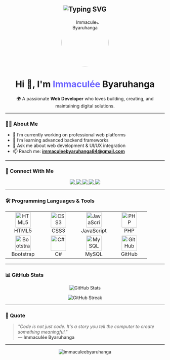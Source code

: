 <!-- Bannière animée -->
<h2 align="center">
  <img src="https://readme-typing-svg.herokuapp.com?font=Fira+Code&size=24&duration=4000&pause=1000&center=true&width=435&lines=Hi+%F0%9F%91%8B%2C+I'm+Immacul%C3%A9e+Byaruhanga;Web+developer+%26+digital+creator;Welcome+to+my+GitHub+profile!" alt="Typing SVG" />
</h2>

<!-- Photo de profil centrée -->
<p align="center">
  <img src="https://i.imgur.com/your-photo.jpg" width="150" style="border-radius: 50%;" alt="Immaculée Byaruhanga" />
</p>

<h1 align="center">Hi 👋, I'm <span style="color:#6c63ff;">Immaculée</span> <b>Byaruhanga</b></h1>
<p align="center">🌍 A passionate <b>Web Developer</b> who loves building, creating, and maintaining digital solutions.</p>

---

### 👩‍💻 About Me

- 🔭 I’m currently working on professional web platforms  
- 🌱 I’m learning advanced backend frameworks  
- 💬 Ask me about web development & UI/UX integration  
- 📫 Reach me: **immaculeebyaruhanga84@gmail.com**  

---

### 📱 Connect With Me

<p align="center">
  <a href="https://fb.com/immaculee.byaruhanga" target="_blank">
    <img src="https://img.shields.io/badge/Facebook-%231877F2.svg?&style=for-the-badge&logo=facebook&logoColor=white" />
  </a>
  <a href="https://www.youtube.com/@immaculeebyaruhanga" target="_blank">
    <img src="https://img.shields.io/badge/Youtube-%23FF0000.svg?&style=for-the-badge&logo=youtube&logoColor=white" />
  </a>
  <a href="https://www.instagram.com/immaculee.byaruhanga" target="_blank">
    <img src="https://img.shields.io/badge/Instagram-%23E4405F.svg?&style=for-the-badge&logo=instagram&logoColor=white" />
  </a>
  <a href="mailto:immaculeebyaruhanga84@gmail.com" target="_blank">
    <img src="https://img.shields.io/badge/Email-D14836?style=for-the-badge&logo=gmail&logoColor=white" />
  </a>
  <a href="https://www.linkedin.com/in/immaculee-byaruhanga" target="_blank">
    <img src="https://img.shields.io/badge/LinkedIn-%230A66C2.svg?&style=for-the-badge&logo=linkedin&logoColor=white" />
  </a>
</p>

---

### 🛠️ Programming Languages & Tools

<table align="center">
  <tr>
    <td align="center" width="96">
      <img src="https://cdn.jsdelivr.net/gh/devicons/devicon/icons/html5/html5-original.svg" width="48" height="48" alt="HTML5" />
      <br>HTML5
    </td>
    <td align="center" width="96">
      <img src="https://cdn.jsdelivr.net/gh/devicons/devicon/icons/css3/css3-original.svg" width="48" height="48" alt="CSS3" />
      <br>CSS3
    </td>
    <td align="center" width="96">
      <img src="https://cdn.jsdelivr.net/gh/devicons/devicon/icons/javascript/javascript-original.svg" width="48" height="48" alt="JavaScript" />
      <br>JavaScript
    </td>
    <td align="center" width="96">
      <img src="https://cdn.jsdelivr.net/gh/devicons/devicon/icons/php/php-original.svg" width="48" height="48" alt="PHP" />
      <br>PHP
    </td>
  </tr>
  <tr>
    <td align="center" width="96">
      <img src="https://cdn.jsdelivr.net/gh/devicons/devicon/icons/bootstrap/bootstrap-original.svg" width="48" height="48" alt="Bootstrap" />
      <br>Bootstrap
    </td>
    <td align="center" width="96">
      <img src="https://cdn.jsdelivr.net/gh/devicons/devicon/icons/csharp/csharp-original.svg" width="48" height="48" alt="C#" />
      <br>C#
    </td>
    <td align="center" width="96">
      <img src="https://cdn.jsdelivr.net/gh/devicons/devicon/icons/mysql/mysql-original.svg" width="48" height="48" alt="MySQL" />
      <br>MySQL
    </td>
    <td align="center" width="96">
      <img src="https://cdn.jsdelivr.net/gh/devicons/devicon/icons/github/github-original.svg" width="48" height="48" alt="GitHub" />
      <br>GitHub
    </td>
  </tr>
</table>

---

### 📊 GitHub Stats

<p align="center">
  <img src="https://github-readme-stats.vercel.app/api?username=immaculeebyaruhanga&show_icons=true&theme=transparent" alt="GitHub Stats" />
</p>

<p align="center">
  <img src="https://github-readme-streak-stats.herokuapp.com?user=immaculeebyaruhanga&theme=transparent" alt="GitHub Streak" />
</p>

---

### 🧭 Quote

> _"Code is not just code. It's a story you tell the computer to create something meaningful."_  
> — **Immaculée Byaruhanga**

---

<!-- compteur de visites (facultatif) -->
<p align="center">
  <img src="https://komarev.com/ghpvc/?username=immaculeebyaruhanga&label=Profile%20views&color=0e75b6&style=flat" alt="immaculeebyaruhanga" />
</p>
